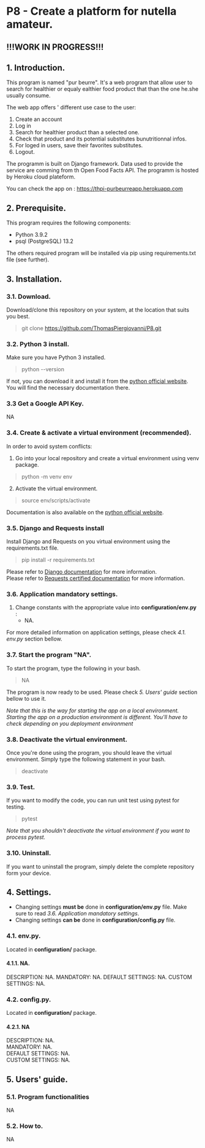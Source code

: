 # P8 - Create a platform for nutella amateur.

## !!!WORK IN PROGRESS!!!

## 1. Introduction.

This program is named "pur beurre". It's a web program that allow user to search for healthier or equaly ealthier food product that than the one he.she usually consume.

The web app offers ' different use case to the user:

1. Create an account
2. Log in
3. Search for healthier product than a selected one.
4. Check that product and its potential substitutes bunutritionnal infos.
5. For loged in users, save their favorites substitutes.
6. Logout.

The programm is built on Django framework. Data used to provide the service are comming from th Open Food Facts API. The programm is hosted by Heroku cloud plateform.

You can check the app on  : https://thpi-purbeurreapp.herokuapp.com
 

## 2. Prerequisite.
This program requires the following components:
* Python 3.9.2
* psql (PostgreSQL) 13.2

The others required program will be installed via pip using requirements.txt file (see further).


## 3. Installation.

### 3.1. Download.
Download/clone this repository on your system, at the location that suits you best.
> git clone https://github.com/ThomasPiergiovanni/P8.git

### 3.2. Python 3 install.
Make sure you have Python 3 installed.
> python --version

If not, you can download it and install it from the [python official website](https://www.python.org/). You will find the necessary documentation there.

### 3.3 Get a Google API Key.
NA

### 3.4. Create & activate a virtual environment (recommended).
In order to avoid system conflicts:

1. Go into your local repository and create a virtual environment using venv package.
> python -m venv env

2. Activate the virtual environment.
> source env/scripts/activate

Documentation is also available on the [python official website](https://www.python.org/).

### 3.5. Django and Requests install
Install Django and Requests on you virtual environment using the requirements.txt file.
>pip install -r requirements.txt

Please refer to [Django documentation]() for more information.  
Please refer to [Requests certified documentation](https://requests.readthedocs.io/en/master/) for more information.  

### 3.6. Application mandatory settings.
1. Change constants with the appropriate value into **configuration/env.py** :
    * NA.


For more detailed information on application settings, please check *4.1. env.py* section bellow.

### 3.7. Start the program "NA".
To start the program, type the following in your bash.
> NA

The program is now ready to be used. Please check *5. Users' guide* section bellow to use it.

*Note that this is the way for starting the app on a local environment. Starting the app on a production environment is different. You'll have to check depending on you deployment environment*

### 3.8. Deactivate the virtual environment.
Once you're done using the program, you should leave the virtual environment. Simply type the following statement in your bash.
> deactivate

### 3.9. Test.
If you want to modify the code, you can run unit test using pytest for testing.  
> pytest

*Note that you shouldn't deactivate the virtual environment if you want to process pytest.*

### 3.10. Uninstall.
If you want to uninstall the program, simply delete the complete repository form your device.

## 4. Settings.
* Changing settings **must be** done in **configuration/env.py** file. Make sure to read *3.6. Application mandatory settings*.
* Changing settings **can be** done in **configuration/config.py** file.

### 4.1. env.py.
Located in **configuration/** package.

#### 4.1.1. NA.
DESCRIPTION: NA.
MANDATORY: NA. 
DEFAULT SETTINGS: NA. 
CUSTOM SETTINGS: NA.


### 4.2. config.py.
Located in **configuration/** package.

#### 4.2.1. NA
DESCRIPTION: NA.  
MANDATORY: NA.  
DEFAULT SETTINGS: NA.  
CUSTOM SETTINGS: NA.  


## 5. Users' guide.

### 5.1. Program functionalities
NA

### 5.2. How to.
NA